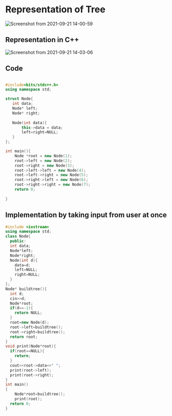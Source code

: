 # Representation of Tree

![Screenshot from 2021-09-21 14-00-59](https://user-images.githubusercontent.com/42698268/134138522-cf676009-8fae-4d6c-b90e-caeaefaa2375.png)

## Representation in C++

![Screenshot from 2021-09-21 14-03-06](https://user-images.githubusercontent.com/42698268/134138866-cc98212a-4dbf-41ff-a0d5-99d326e71c06.png)

## Code

```cpp

#include<bits/stdc++.h>
using namespace std;

struct Node{
   int data;
   Node* left;
   Node* right;
   
   Node(int data){
       this->data = data;
       left=right=NULL;
   }
};

int main(){
    Node *root = new Node(1);
    root->left = new Node(2);
    root->right = new Node(3);
    root->left->left = new Node(4);
    root->left->right = new Node(5);
    root->right->left = new Node(6);
    root->right->right = new Node(7);
    return 0;
    
}
```

## Implementation by taking input from user at once

```cpp
#include <iostream>
using namespace std;
class Node{
  public:
  int data;
  Node*left;
  Node*right;
  Node(int d){
    data=d;
    left=NULL;
    right=NULL;
  }
};
Node* buildtree(){
  int d;
  cin>>d;
  Node*root;
  if(d==-1){
    return NULL;
  }
  root=new Node(d);
  root->left=buildtree();
  root->right=buildtree();
  return root;
}
void print(Node*root){
  if(root==NULL){
    return;
  }
  cout<<root->data<<" ";
  print(root->left);
  print(root->right);
}
int main()
{
    Node*root=buildtree();  
    print(root);
  return 0;
}
```


